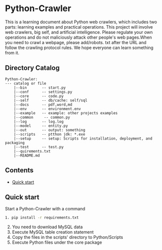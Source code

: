 # Python-Crawler

This is a learning document about Python web crawlers, which includes two parts: learning examples and practical
operations. This project will involve web crawlers, big self, and artificial intelligence. Please regulate your own
operations and do not maliciously attack other people's web pages.When you need to crawl a webpage, please add/robots.
txt after the URL and follow the crawling protocol rules. We hope everyone can learn something from it.

## Directory Catalog

```
Python-Crawler:
--- catalog or file
	|--bin       -- start.py
	|--conf      -- settings.py
	|--core      -- code.py
	|--self      -- db/cache: self/sql
	|--docs      -- pdf,word,md
	|--env       -- environment.env
	|--example   -- example: other projects examples
	|--common     -- common.py
	|--log       -- log.log
	|--model     -- entity.py
	|--out       -- output: something
	|--scripts   -- ptthon jdk: *.exe
	|--setup     -- setup: Scripts for installation, deployment, and packaging
	|--test      -- test.py
	|--quirements.txt
	|--README.md
```

## Contents

* [Quick start](#quick-start)

## Quick start

Start a Python-Crawler with a command

```bash
1. pip install -r requirements.txt
```

2. You need to download MySQL data
3. Execute MySQL table creation statement
4. Copy the files in the scripts' directory to Python/Scripts
5. Execute Python files under the core package
